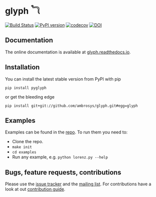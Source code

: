 # glyph &#78227;

[![Build Status](https://travis-ci.org/Ambrosys/glyph.svg?branch=master)](https://travis-ci.org/Ambrosys/glyph) [![PyPI version](https://badge.fury.io/py/pyglyph.svg)](https://badge.fury.io/py/pyglyph)
[![codecov](https://codecov.io/gh/Ambrosys/glyph/branch/master/graph/badge.svg)](https://codecov.io/gh/Ambrosys/glyph) [![DOI](https://zenodo.org/badge/75950324.svg)](https://zenodo.org/badge/latestdoi/75950324)

## Documentation

The online documentation is available at [glyph.readthedocs.io](https://glyph.readthedocs.io).

## Installation

You can install the latest stable version from PyPI with pip

`pip install pyglyph`

or get the bleeding edge

`pip install git+git://github.com/ambrosys/glyph.git#egg=glyph`

## Examples

Examples can be found in the [repo](https://github.com/Ambrosys/glyph/tree/master/examples). To run them you need to:
 * Clone the repo.
 * `make init`
 * `cd examples`
 * Run any example, e.g. `python lorenz.py --help`

## Bugs, feature requests, contributions

Please use the [issue tracker](https://github.com/Ambrosys/glyph/issues) and the [mailing list](https://groups.google.com/forum/#!forum/pyglyph). For contributions have a look at out [contribution guide](https://github.com/ambrosys/glyph/blob/master/.github/CONTRIBUTING).
